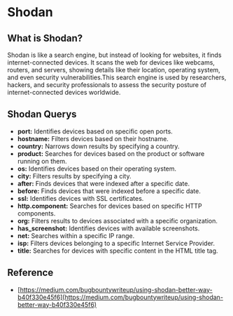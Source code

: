 # **Shodan** #

## **What is Shodan?** ##

Shodan is like a search engine, but instead of looking for websites, it finds internet-connected devices. It scans the web for devices like webcams, routers, and servers, showing details like their location, operating system, and even security vulnerabilities.This search engine is used by researchers, hackers, and security professionals to assess the security posture of internet-connected devices worldwide.

## **Shodan Querys** ##
* **port:** Identifies devices based on specific open ports.
* **hostname:** Filters devices based on their hostname.
* **country:** Narrows down results by specifying a country.
* **product:** Searches for devices based on the product or software running on them.
* **os:** Identifies devices based on their operating system.
* **city:** Filters results by specifying a city.
* **after:** Finds devices that were indexed after a specific date.
* **before:** Finds devices that were indexed before a specific date.
* **ssl:** Identifies devices with SSL certificates.
* **http.component:** Searches for devices based on specific HTTP components.
* **org:** Filters results to devices associated with a specific organization.
* **has_screenshot:** Identifies devices with available screenshots.
* **net:** Searches within a specific IP range.
* **isp:** Filters devices belonging to a specific Internet Service Provider.
* **title:** Searches for devices with specific content in the HTML title tag.

## **Reference** ##
- [https://medium.com/bugbountywriteup/using-shodan-better-way-b40f330e45f6](https://medium.com/bugbountywriteup/using-shodan-better-way-b40f330e45f6)

